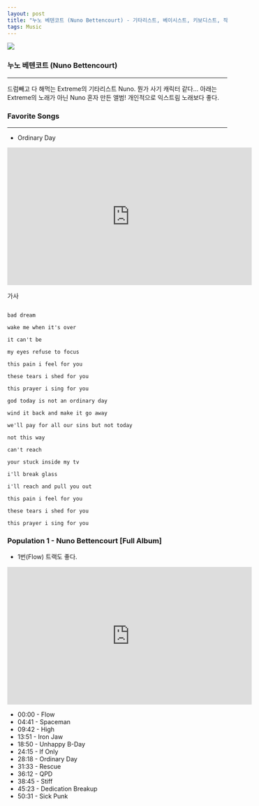 ```yaml
---
layout: post
title: "누노 베텐코트 (Nuno Bettencourt) - 기타리스트, 베이시스트, 키보디스트, 작곡가, 보컬"
tags: Music
---
```


![](http://www3.pictures.zimbio.com/gi/Nuno+Bettencourt+Entertainment+Industry+Foundation+dQRrPaZbeeWl.jpg)


### 누노 베텐코트 (Nuno Bettencourt)

---

드럼빼고 다 해먹는 Extreme의 기타리스트 Nuno.
뭔가 사기 캐릭터 같다...
아래는 Extreme의 노래가 아닌 Nuno 혼자 만든 앨범!
개인적으로 익스트림 노래보다 좋다.


### Favorite Songs
---

- Ordinary Day

<iframe width="560" height="315" src="https://www.youtube.com/embed/XlojV4jUXtA" frameborder="0" allowfullscreen></iframe>

가사

~~~

bad dream

wake me when it's over

it can't be

my eyes refuse to focus

this pain i feel for you

these tears i shed for you

this prayer i sing for you

god today is not an ordinary day

wind it back and make it go away

we'll pay for all our sins but not today

not this way

can't reach

your stuck inside my tv

i'll break glass

i'll reach and pull you out

this pain i feel for you

these tears i shed for you

this prayer i sing for you

~~~

### Population 1 - Nuno Bettencourt [Full Album]

- 1번(Flow) 트랙도 좋다.

<iframe width="560" height="315" src="https://www.youtube.com/embed/BMrBXM4Qmck" frameborder="0" allowfullscreen></iframe>

- 00:00 - Flow
- 04:41 - Spaceman
- 09:42 - High
- 13:51 - Iron Jaw 
- 18:50 - Unhappy B-Day
- 24:15 - If Only
- 28:18 - Ordinary Day
- 31:33 - Rescue
- 36:12 - QPD
- 38:45 - Stiff
- 45:23 - Dedication Breakup
- 50:31 - Sick Punk
